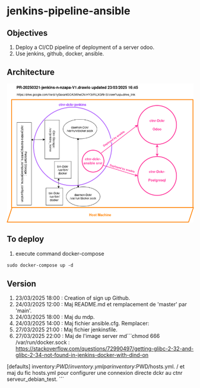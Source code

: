 # jenkins-pipeline-ansible

## Objectives

1. Deploy a CI/CD pipeline of deployment of a server odoo.
1. Use jenkins, github, docker, ansible.

## Architecture

![ ](img/PR-20250321-jenkins-n-nzapa-V1.drawio.png)

## To deploy

1. execute command docker-compose

```md
sudo docker-compose up -d

 ```

## Version

1. 23/03/2025 18:00 : Creation of sign up Github.
1. 24/03/2025 12:00 : Maj README.md et remplacement de 'master' par 'main'.
1. 24/03/2025 18:00 : Maj du mdp.
1. 24/03/2025 14:00 : Maj fichier ansible.cfg. Remplacer:
1. 27/03/2025 21:00 : Maj fichier jenkinsfile.
1. 27/03/2025 22:00 : Maj de l'image server 
md``̀
chmod 666 /var/run/docker.sock : https://stackoverflow.com/questions/72990497/getting-glibc-2-32-and-glibc-2-34-not-found-in-jenkins-docker-with-dind-on


\[defaults\] inventory:$PWD/inventory.yml par inventory:$PWD/hosts.yml. /
et maj du fic hosts.yml pour configurer une connexion directe dckr au ctnr serveur_debian_test.
`̀``

